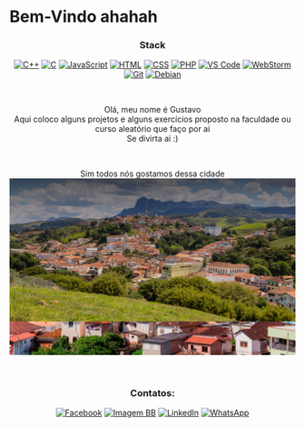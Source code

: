 # Bem-Vindo ahahah

<center>

### Stack

[![C++](https://img.icons8.com/?size=100&id=40669&format=png&color=000000)](https://learn.microsoft.com/pt-br/cpp/cpp/?view=msvc-170) 
[![C](https://img.icons8.com/?size=100&id=shQTXiDQiQVR&format=png&color=000000)](https://learn.microsoft.com/pt-br/cpp/c-language/?view=msvc-170) 
[![JavaScript](https://img.icons8.com/?size=100&id=108784&format=png&color=000000)](https://developer.mozilla.org/en-US/docs/Web/JavaScript) 
[![HTML](https://img.icons8.com/?size=100&id=20909&format=png&color=000000)](https://developer.mozilla.org/en-US/docs/Web/HTML) 
[![CSS](https://img.icons8.com/?size=100&id=21278&format=png&color=000000)](https://developer.mozilla.org/en-US/docs/Web/CSS) 
[![PHP](https://img.icons8.com/?size=100&id=YrKoPXb4jv9l&format=png&color=000000)](https://www.php.net/docs.php) 
[![VS Code](https://img.icons8.com/?size=100&id=0OQR1FYCuA9f&format=png&color=000000)](https://code.visualstudio.com/) 
[![WebStorm](https://img.icons8.com/?size=100&id=32sNCVhNAx9Y&format=png&color=000000)](https://www.jetbrains.com/pt-br/webstorm/) 
[![Git](https://img.icons8.com/?size=100&id=20906&format=png&color=000000)](https://git-scm.com/) 
[![Debian](https://img.icons8.com/?size=100&id=17838&format=png&color=000000)](https://www.debian.org/index.pt.html) 


<br>

Olá, meu nome é Gustavo  
Aqui coloco alguns projetos e alguns exercícios proposto na faculdade ou curso aleatório que faço por ai  
Se divirta ai :)  

<br>

Sim todos nós gostamos dessa cidade  
[![Aiuruoca](imagens/aiuruoca.jpg)](https://cdn.pensador.com/img/imagens/fi/md/fim_de_tarde_2_c.jpg?auto_optimize=low&width=655)

<br>

### Contatos:

[![Facebook](https://img.icons8.com/?size=100&id=118497&format=png&color=000000)](https://www.facebook.com/gustavosenadorde.faria/) 
[![Imagem BB](https://img.icons8.com/?size=100&id=30998&format=png&color=000000)](https://ibb.co/ZLv1fMx) 
[![LinkedIn](https://img.icons8.com/?size=100&id=13930&format=png&color=000000)](https://www.linkedin.com/in/gustavo-senador-de-faria-65732424a/) 
[![WhatsApp](https://img.icons8.com/?size=100&id=30448&format=png&color=000000)](https://w.app/eaCT63)

</center>
